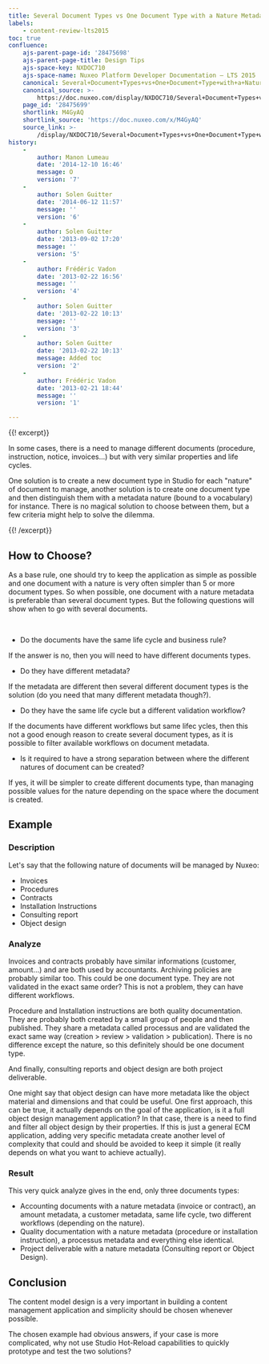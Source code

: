 ```yaml
---
title: Several Document Types vs One Document Type with a Nature Metadata
labels:
    - content-review-lts2015
toc: true
confluence:
    ajs-parent-page-id: '28475698'
    ajs-parent-page-title: Design Tips
    ajs-space-key: NXDOC710
    ajs-space-name: Nuxeo Platform Developer Documentation — LTS 2015
    canonical: Several+Document+Types+vs+One+Document+Type+with+a+Nature+Metadata
    canonical_source: >-
        https://doc.nuxeo.com/display/NXDOC710/Several+Document+Types+vs+One+Document+Type+with+a+Nature+Metadata
    page_id: '28475699'
    shortlink: M4GyAQ
    shortlink_source: 'https://doc.nuxeo.com/x/M4GyAQ'
    source_link: >-
        /display/NXDOC710/Several+Document+Types+vs+One+Document+Type+with+a+Nature+Metadata
history:
    - 
        author: Manon Lumeau
        date: '2014-12-10 16:46'
        message: O
        version: '7'
    - 
        author: Solen Guitter
        date: '2014-06-12 11:57'
        message: ''
        version: '6'
    - 
        author: Solen Guitter
        date: '2013-09-02 17:20'
        message: ''
        version: '5'
    - 
        author: Frédéric Vadon
        date: '2013-02-22 16:56'
        message: ''
        version: '4'
    - 
        author: Solen Guitter
        date: '2013-02-22 10:13'
        message: ''
        version: '3'
    - 
        author: Solen Guitter
        date: '2013-02-22 10:13'
        message: Added toc
        version: '2'
    - 
        author: Frédéric Vadon
        date: '2013-02-21 18:44'
        message: ''
        version: '1'

---
```

{{! excerpt}}

In some cases, there is a need to manage different documents (procedure, instruction, notice, invoices...) but with very similar properties and life cycles.

One solution is to create a new document type in Studio for each "nature" of document to manage, another solution is to create one document type and then distinguish them with a metadata nature (bound to a vocabulary) for instance. There is no magical solution to choose between them, but a few criteria might help to solve the dilemma.

{{! /excerpt}}

## How to Choose?

As a base rule, one should try to keep the application as simple as possible and one document with a nature is very often simpler than 5 or more document types. So when possible, one document with a nature metadata is preferable than several document types. But the following questions will show when to go with several documents.

&nbsp;

*   Do the documents have the same life cycle and business rule?

If the answer is no, then you will need to have different documents types.

*   Do they have different metadata?

If the metadata are different then several different document types is the solution (do you need that many different metadata though?).

*   Do they have the same life cycle but a different validation workflow?

If the documents have different workflows but same lifec ycles, then this not a good enough reason to create several document types, as it is possible to filter available workflows on document metadata.&nbsp;

*   Is it required to have a strong separation between where the different natures of document can be created?

If yes, it will be simpler to create different documents type, than managing possible values for the nature depending on the space where the document is created.

## Example

### Description

Let's say that the following nature of documents will be managed by Nuxeo:

*   Invoices
*   Procedures
*   Contracts
*   Installation Instructions
*   Consulting report
*   Object design

### Analyze

Invoices and contracts probably have similar informations (customer, amount...) and are both used by accountants. Archiving policies are probably similar too. This could be one document type. They are not validated in the exact same order? This is not a problem, they can have different workflows.

Procedure and Installation instructions are both quality documentation. They are probably both created by a small group of people and then published. They share a metadata called processus and are validated the exact same way (creation > review > validation > publication). There is no difference except the nature, so this definitely should be one document type.

And finally, consulting reports and object design are both project deliverable.

One might say that object design can have more metadata like the object material and dimensions and that could be useful. One first approach, this can be true, it actually depends on the goal of the application, is it a full object design management application? In that case, there is a need to find and filter all object design by their properties. If this is just a general ECM application, adding very specific metadata create another level of complexity that could and should be avoided to keep it simple (it really depends on what you want to achieve actually).

### Result

This very quick analyze gives in the end, only three documents types:

*   Accounting documents with a nature metadata (invoice or contract), an amount metadata, a customer metadata, same life cycle, two different workflows (depending on the nature).
*   Quality documentation with a nature metadata (procedure or installation instruction), a processus metadata and everything else identical.
*   Project deliverable with a nature metadata (Consulting report or Object Design).

## Conclusion

The content model design is a very important in building a content management application and simplicity should be chosen whenever possible.

The chosen example had obvious answers, if your case is more complicated, why not use Studio Hot-Reload capabilities to quickly prototype and test the two solutions?